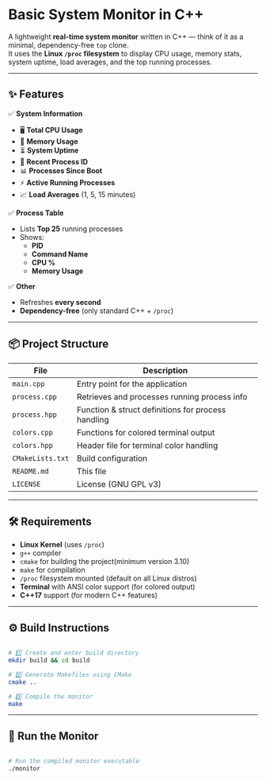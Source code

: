#  Basic System Monitor in C++

A lightweight **real-time system monitor** written in C++ — think of it as a minimal, dependency-free `top` clone.  
It uses the **Linux `/proc` filesystem** to display CPU usage, memory stats, system uptime, load averages, and the top running processes.

---
## ✨ Features

✅ **System Information**
- 🖥 **Total CPU Usage**
- 💾 **Memory Usage**
- ⏳ **System Uptime**
- 🔢 **Recent Process ID**
- 📊 **Processes Since Boot**
- ⚡ **Active Running Processes**
- 📈 **Load Averages** (1, 5, 15 minutes)

✅ **Process Table**
- Lists **Top 25** running processes
- Shows:
  - **PID**
  - **Command Name**
  - **CPU %**
  - **Memory Usage**

✅ **Other**
- Refreshes **every second**
- **Dependency-free** (only standard C++ + `/proc`)

---

## 📦 Project Structure

| File              | Description |
|-------------------|-------------|
| `main.cpp`        | Entry point for the application |
| `process.cpp`     | Retrieves and processes running process info |
| `process.hpp`     | Function & struct definitions for process handling |
| `colors.cpp`      | Functions for colored terminal output |
| `colors.hpp`      | Header file for terminal color handling |
| `CMakeLists.txt`  | Build configuration |
| `README.md`       | This file |
| `LICENSE`         | License (GNU GPL v3) |

---

## 🛠 Requirements

- **Linux Kernel** (uses `/proc`)
- `g++` compiler 
- `cmake` for building the project(minimum version 3.10)
- `make` for compilation
- `/proc` filesystem mounted (default on all Linux distros)
- **Terminal** with ANSI color support (for colored output)
- **C++17** support (for modern C++ features)

---

## ⚙️ Build Instructions

```bash

# 1️⃣ Create and enter build directory
mkdir build && cd build

# 2️⃣ Generate Makefiles using CMake
cmake ..

# 3️⃣ Compile the monitor
make
``````

---

## 🚀 Run the Monitor
```bash

# Run the compiled monitor executable
./monitor
```
